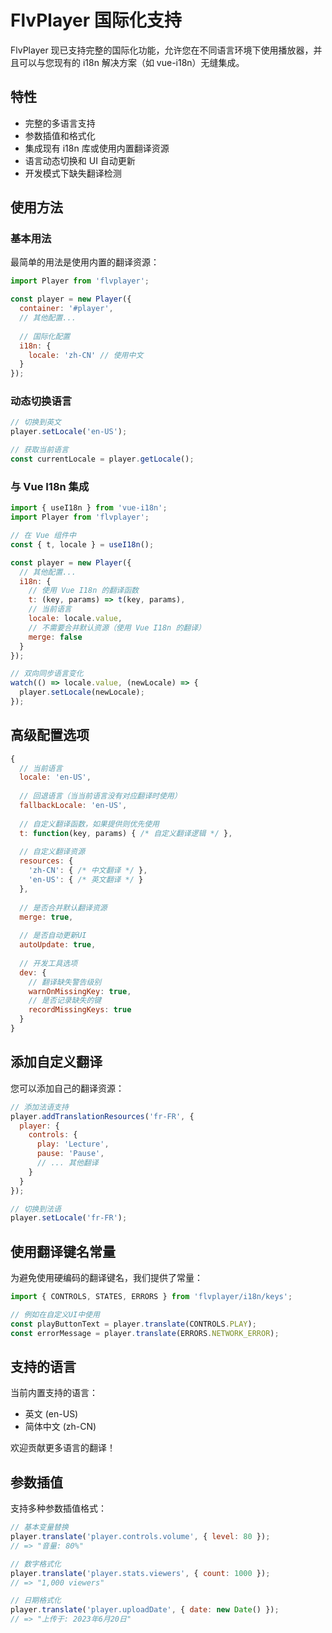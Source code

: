 # FlvPlayer 国际化支持

FlvPlayer 现已支持完整的国际化功能，允许您在不同语言环境下使用播放器，并且可以与您现有的 i18n 解决方案（如 vue-i18n）无缝集成。

## 特性

- 完整的多语言支持
- 参数插值和格式化
- 集成现有 i18n 库或使用内置翻译资源
- 语言动态切换和 UI 自动更新
- 开发模式下缺失翻译检测

## 使用方法

### 基本用法

最简单的用法是使用内置的翻译资源：

```javascript
import Player from 'flvplayer';

const player = new Player({
  container: '#player',
  // 其他配置...
  
  // 国际化配置
  i18n: {
    locale: 'zh-CN' // 使用中文
  }
});
```

### 动态切换语言

```javascript
// 切换到英文
player.setLocale('en-US');

// 获取当前语言
const currentLocale = player.getLocale();
```

### 与 Vue I18n 集成

```javascript
import { useI18n } from 'vue-i18n';
import Player from 'flvplayer';

// 在 Vue 组件中
const { t, locale } = useI18n();

const player = new Player({
  // 其他配置...
  i18n: {
    // 使用 Vue I18n 的翻译函数
    t: (key, params) => t(key, params),
    // 当前语言
    locale: locale.value,
    // 不需要合并默认资源（使用 Vue I18n 的翻译）
    merge: false
  }
});

// 双向同步语言变化
watch(() => locale.value, (newLocale) => {
  player.setLocale(newLocale);
});
```

## 高级配置选项

```javascript
{
  // 当前语言
  locale: 'en-US',
  
  // 回退语言（当当前语言没有对应翻译时使用）
  fallbackLocale: 'en-US',
  
  // 自定义翻译函数，如果提供则优先使用
  t: function(key, params) { /* 自定义翻译逻辑 */ },
  
  // 自定义翻译资源
  resources: {
    'zh-CN': { /* 中文翻译 */ },
    'en-US': { /* 英文翻译 */ }
  },
  
  // 是否合并默认翻译资源
  merge: true,
  
  // 是否自动更新UI
  autoUpdate: true,
  
  // 开发工具选项
  dev: {
    // 翻译缺失警告级别
    warnOnMissingKey: true,
    // 是否记录缺失的键
    recordMissingKeys: true
  }
}
```

## 添加自定义翻译

您可以添加自己的翻译资源：

```javascript
// 添加法语支持
player.addTranslationResources('fr-FR', {
  player: {
    controls: {
      play: 'Lecture',
      pause: 'Pause',
      // ... 其他翻译
    }
  }
});

// 切换到法语
player.setLocale('fr-FR');
```

## 使用翻译键名常量

为避免使用硬编码的翻译键名，我们提供了常量：

```javascript
import { CONTROLS, STATES, ERRORS } from 'flvplayer/i18n/keys';

// 例如在自定义UI中使用
const playButtonText = player.translate(CONTROLS.PLAY);
const errorMessage = player.translate(ERRORS.NETWORK_ERROR);
```

## 支持的语言

当前内置支持的语言：

- 英文 (en-US)
- 简体中文 (zh-CN)

欢迎贡献更多语言的翻译！

## 参数插值

支持多种参数插值格式：

```javascript
// 基本变量替换
player.translate('player.controls.volume', { level: 80 }); 
// => "音量: 80%"

// 数字格式化
player.translate('player.stats.viewers', { count: 1000 }); 
// => "1,000 viewers"

// 日期格式化
player.translate('player.uploadDate', { date: new Date() }); 
// => "上传于: 2023年6月20日"
``` 
